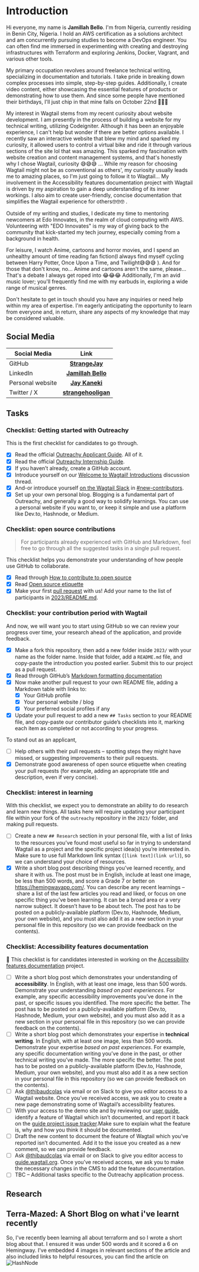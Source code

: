 # Introduction

Hi everyone, my name is **Jamillah Bello**. I'm from Nigeria, currently residing in Benin City, Nigeria.
I hold an AWS certification as a solutions architect and am concurrently pursuing studies to become a DevOps engineer. You can often find me immersed in experimenting with creating and destroying infrastructures with Terraform and exploring Jenkins, Docker, Vagrant, and various other tools.

My primary occupation revolves around freelance technical writing, specializing in documentation and tutorials. I take pride in breaking down complex processes into simple, step-by-step guides. Additionally, I create video content, either showcasing the essential features of products or demonstrating how to use them. And since some people have mentioned their birthdays, I'll just chip in that mine falls on October 22nd 🙈🙈🙈

My interest in Wagtail stems from my recent curiosity about website development. I am presently in the process of building a website for my technical writing, utilizing Codeigniter. Although it has been an enjoyable experience, I can't help but wonder if there are better options available. I recently saw an interactive website that blew my mind and sparked my curiosity, it allowed users to control a virtual bike and ride it through various sections of the site lol that was amazing. This sparked my fascination with website creation and content management systems, and that's honestly why I chose Wagtail, curiosity 😅😅😅 ... While my reason for choosing Wagtail might not be as conventional as others', my curiosity usually leads me to amazing places, so I'm just going to follow it to Wagtail...
My involvement in the Accessibility features documentation project with Wagtail is driven by my aspiration to gain a deep understanding of its inner workings. I also aim to create user-friendly, concise documentation that simplifies the Wagtail experience for others🤓🤓🤓 .

Outside of my writing and studies, I dedicate my time to mentoring newcomers at Edo Innovates, in the realm of cloud computing with AWS. Volunteering with "EDO Innovates" is my way of giving back to the community that kick-started my tech journey, especially coming from a background in health.

For leisure, I watch Anime, cartoons and horror movies, and I spend an unhealthy amount of time reading fan fiction(I always find myself cycling between Harry Potter, Once Upon a Time, and Twilight😅😅😅 ). And for those that don't know, no... Anime and cartoons aren't the same, please... That's a debate I always get roped into 😂😂😂
Additionally, I'm an avid music lover; you'll frequently find me with my earbuds in, exploring a wide range of musical genres.

Don't hesitate to get in touch should you have any inquiries or need help within my area of expertise. I'm eagerly anticipating the opportunity to learn from everyone and, in return, share any aspects of my knowledge that may be considered valuable.

## Social Media

| Social Media| Link                                                              |
|--------------|:-----:|
| GitHub      | [**StrangeJay**](https://github.com/StrangeJay)                               |
| LinkedIn    | [**Jamillah Bello**](https://www.linkedin.com/in/jamillah-bello/)  
| Personal website| [**Jay Kaneki**](https://jaykaneki.hashnode.dev/)                   |                   |
| Twitter / X | [**strangehooligan**](https://twitter.com/StrangeHooligan)

## Tasks

### Checklist: Getting started with Outreachy

This is the first checklist for candidates to go through.

- [x] Read the official [Outreachy Applicant Guide](https://www.outreachy.org/docs/applicant/). All of it.
- [x] Read the official [Outreachy Internship Guide](https://www.outreachy.org/docs/internship/).
- [x] If you haven’t already, create a GitHub account.
- [x] Introduce yourself on our [Welcome to Wagtail! Introductions](https://github.com/wagtail/outreachy/discussions/1) discussion thread.
- [x] And-or introduce yourself [on the Wagtail Slack](https://github.com/wagtail/wagtail/wiki/Slack) in [#new-contributors](https://github.com/wagtail/wagtail/wiki/Slack#new-contributors).
- [x] Set up your own personal blog. Blogging is a fundamental part of Outreachy, and generally a good way to solidify learnings. You can use a personal website if you want to, or keep it simple and use a platform like Dev.to, Hashnode, or Medium.

### Checklist: open source contributions

> For participants already experienced with GitHub and Markdown, feel free to go through all the suggested tasks in a single pull request.

This checklist helps you demonstrate your understanding of how people use GitHub to collaborate.

- [x] Read through [How to contribute to open source](https://opensource.guide/how-to-contribute/)
- [x] Read [Open source etiquette](https://developer.mozilla.org/en-US/docs/MDN/Community/Open_source_etiquette)
- [x] Make your first [pull request](https://docs.github.com/en/pull-requests/collaborating-with-pull-requests/proposing-changes-to-your-work-with-pull-requests/creating-a-pull-request) with us! Add your name to the list of participants in [2023/README.md](2023/README.md).

### Checklist: your contribution period with Wagtail

And now, we will want you to start using GitHub so we can review your progress over time, your research ahead of the application, and provide feedback.

- [x] Make a fork this repository, then add a new folder inside `2023/` with your name as the folder name. Inside that folder, add a `README.md` file, and copy-paste the introduction you posted earlier. Submit this to our project as a pull request.
- [x] Read through GitHub’s [Markdown formatting documentation](https://docs.github.com/en/get-started/writing-on-github/getting-started-with-writing-and-formatting-on-github/basic-writing-and-formatting-syntax)
- [x] Now make another pull request to your own README file, adding a Markdown table with links to:
  - [x] Your GitHub profile
  - [x] Your personal website / blog
  - [x] Your preferred social profiles if any
- [x] Update your pull request to add a new `## Tasks` section to your README file, and copy-paste our contributor guide’s checklists into it, marking each item as completed or not according to your progress.

To stand out as an applicant,

- [ ] Help others with their pull requests – spotting steps they might have missed, or suggesting improvements to their pull requests.
- [x] Demonstrate good awareness of open source etiquette when creating your pull requests (for example, adding an appropriate title and description, even if very concise).

### Checklist: interest in learning

With this checklist, we expect you to demonstrate an ability to do research and learn new things. All tasks here will require updating your participant file within your fork of the `outreachy` repository in the `2023/` folder, and making pull requests.

- [ ] Create a new `## Research` section in your personal file, with a list of links to the resources you’ve found most useful so far in trying to understand Wagtail as a project and the specific project idea(s) you’re interested in. Make sure to use full Markdown link syntax (`[link text](link url)`), so we can understand your choice of resources.
- [x] Write a short blog post describing things you’ve learned recently, and share it with us. The post must be in English, include at least one image, be less than 500 words, and score a Grade 7 or better on <https://hemingwayapp.com/>. You can describe any recent learnings – share a list of the last few articles you read and liked, or focus on one specific thing you’ve been learning. It can be a broad area or a very narrow subject. It doesn’t have to be about tech. The post has to be posted on a publicly-available platform (Dev.to, Hashnode, Medium, your own website), and you must also add it as a new section in your personal file in this repository (so we can provide feedback on the contents).

### Checklist: Accessibility features documentation

🚧 This checklist is for candidates interested in working on the [Accessibility features documentation](https://github.com/wagtail/outreachy/blob/main/project-ideas.md#accessibility-features-documentation) project.

- [ ] Write a short blog post which demonstrates your understanding of **accessibility**. In English, with at least one image, less than 500 words. Demonstrate your understanding _based on past experiences_. For example, any specific accessibility improvements you’ve done in the past, or specific issues you identified. The more specific the better. The post has to be posted on a publicly-available platform (Dev.to, Hashnode, Medium, your own website), and you must also add it as a new section in your personal file in this repository (so we can provide feedback on the contents).
- [ ]  Write a short blog post which demonstrates your expertise in **technical writing**. In English, with at least one image, less than 500 words. Demonstrate your expertise _based on past experiences_. For example, any specific documentation writing you’ve done in the past, or other technical writing you’ve made. The more specific the better. The post has to be posted on a publicly-available platform (Dev.to, Hashnode, Medium, your own website), and you must also add it as a new section in your personal file in this repository (so we can provide feedback on the contents).
- [ ]  Ask [@thibaudcolas](https://github.com/thibaudcolas) via email or on Slack to give you editor access to a Wagtail website. Once you’ve received access, we ask you to create a new page demonstrating some of Wagtail’s accessibility features.
- [ ]  With your access to the demo site and by reviewing our [user guide](https://guide.wagtail.org/), identify a feature of Wagtail which isn’t documented, and report it back on the [guide project issue tracker](https://github.com/wagtail/guide/issues).Make sure to explain what the feature is, why and how you think it should be documented.
- [ ]  Draft the new content to document the feature of Wagtail which you’ve reported isn’t documented. Add it to the issue you created as a new comment, so we can provide feedback.
- [ ]  Ask [@thibaudcolas](https://github.com/thibaudcolas) via email or on Slack to give you editor access to [guide.wagtail.org](https://guide.wagtail.org/). Once you’ve received access, we ask you to make the necessary changes in the CMS to add the feature documentation.
- [ ] TBC – Additional tasks specific to the Outreachy application process.

## Research

## Terra-Mazed: A Short Blog on what i've learnt recently

So, I've recently been learning all about terraform and so I wrote a short blog about that. I ensured it was under 500 words and it scored a 6 on Hemingway. I've embedded 4 images in relevant sections of the article and also included links to helpful resources, you can find the article on ![**HashNode**](https://jaykaneki.hashnode.dev/terra-mazed)
